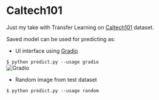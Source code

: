 # Caltech101
Just my take with Transfer Learning on [Caltech101](https://en.wikipedia.org/wiki/Caltech_101) dataset.

Saved model can be used for predicting as:  
- UI interface using [Gradio](https://www.gradio.app/)  
  
`$ python predict.py --usage gradio`  
  ![Gradio](/c/Users/ZUPA/Desktop/Screenshot_1.jpg)
- Random image from test dataset  
  
`$ python predict.py --usage random`  
